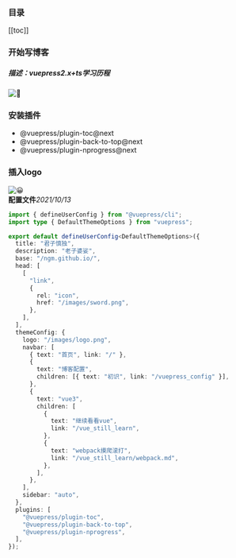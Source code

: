 ### 目录
[[toc]]
### 开始写博客
##### 描述：vuepress2.x+ts学习历程
![🤺](/ngm.github.io/images/sword.png)

### 安装插件

- @vuepress/plugin-toc@next
- @vuepress/plugin-back-to-top@next
- @vuepress/plugin-nprogress@next


### 插入logo
![😀](/ngm.github.io/images/logo.png)
<br>
<strong>配置文件</strong><i>2021/10/13</i>
``` ts
import { defineUserConfig } from "@vuepress/cli";
import type { DefaultThemeOptions } from "vuepress";

export default defineUserConfig<DefaultThemeOptions>({
  title: "君子慎独",
  description: "老子婆娑",
  base: "/ngm.github.io/",
  head: [
    [
      "link",
      {
        rel: "icon",
        href: "/images/sword.png",
      },
    ],
  ],
  themeConfig: {
    logo: "/images/logo.png",
    navbar: [
      { text: "首页", link: "/" },
      {
        text: "博客配置",
        children: [{ text: "初识", link: "/vuepress_config" }],
      },
      {
        text: "vue3",
        children: [
          {
            text: "继续看看vue",
            link: "/vue_still_learn",
          },
          {
            text: "webpack摸爬滚打",
            link: "/vue_still_learn/webpack.md",
          },
        ],
      },
    ],
    sidebar: "auto",
  },
  plugins: [
    "@vuepress/plugin-toc",
    "@vuepress/plugin-back-to-top",
    "@vuepress/plugin-nprogress",
  ],
});
```

